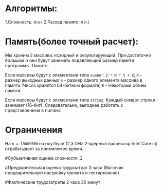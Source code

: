 # Алгоритмы:
 1.Сложность: `O(n)`
 2.Расход памяти: `O(n)`
 
# Память(более точный расчет): 
Мы храним 2 массива: исходный и результирующий. 
При достаточно большом n они будут занимать подавляющий размер памяти программы.
Память:

Если массивы будут с элементами типа `number`: 
`2 * N * S + K`;
`N` - размер выходных данных
`S` - размер одного элемента массива в памяти (Числа хранятся 64-битном формате)
`K` - Некоторый объем памяти.


Если массивы будут с элементами типа `string`: 
Каждый символ строки занимает (16-бит). 
Следовательно, выгоднее работать с представлением в number.

# Ограничения
На `n = 10000000` на ноутбуке (2,3 GHz 2‑ядерный процессор Intel Core i5) отрабатывает за приемлемое время.

#Субъективная оценка сложности:
2

#Предварительная оценка трудозатрат
3 часа 
(Включая предварительную настройку проекта и тестирование)

#Фактические трудозатраты
2 часа 30 минут




